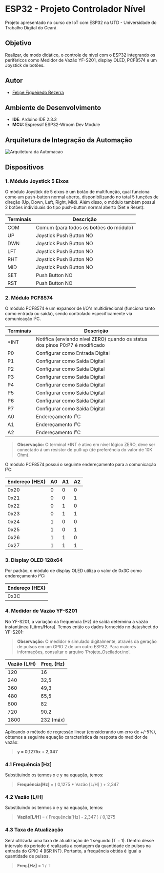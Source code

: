 # ESP32 - Projeto Controlador Nível
Projeto apresentado no curso de IoT com ESP32 na UTD - Universidade do Trabalho Digital do Ceará. 

## Objetivo
Realizar, de modo didático, o controle de nível com o ESP32 integrando os periféricos como Medidor de Vazão YF-S201, display OLED, PCF8574 e um Joystick de botões.

## Autor
- [Felipe Figueiredo Bezerra](https://github.com/FigFelipe)

## Ambiente de Desenvolvimento

 - **IDE**: Arduino IDE 2.3.3
 - **MCU:** Espressif ESP32-Wroom Dev Module

## Arquitetura de Integração da Automação
![Arquitetura da Automacao]([https://github.com/](https://github.com/FigFelipe/ESP32_Controlador_Nivel_OLED/blob/main/Arquitetura_automacao.JPG))

## Dispositivos

### 1. Módulo Joystick 5 Eixos
O módulo Joystick de 5 eixos é um botão de multifunção, qual funciona como um push-button normal aberto, disponibilizando no total 5 funções de direção (Up, Down, Left, Right, Mid). Além disso, o módulo também possui 2 botões individuais do tipo push-button normal aberto (Set e Reset):

| Terminais             | Descrição |
|-----------------------|-----------|
| COM                   | Comum (para todos os botões do módulo) |
| UP                    | Joystick Push Button NO |
| DWN                   | Joystick Push Button NO |
| LFT                   | Joystick Push Button NO |
| RHT                   | Joystick Push Button NO |
| MID                   | Joystick Push Button NO |
| SET                   | Push Button NO |
| RST                   | Push Button NO |

### 2. Módulo PCF8574
O módulo PCF8574 é um expansor de I/O's multidirecional (funciona tanto como entrada ou saída), sendo controlado especificamente via comunicação I²C.

| Terminais             | Descrição |
|-----------------------|-----------|
| *INT                  | Notifica (enviando nível ZERO) quando os status dos pinos P0:P7 é modificado |
| P0                    | Configurar como Entrada Digital |
| P1                    | Configurar como Saída Digital |
| P2                    | Configurar como Saída Digital |
| P3                    | Configurar como Saída Digital |
| P4                    | Configurar como Saída Digital |
| P5                    | Configurar como Saída Digital |
| P6                    | Configurar como Saída Digital |
| P7                    | Configurar como Saída Digital |
| A0                    | Endereçamento I²C |
| A1                    | Endereçamento I²C |
| A2                    | Endereçamento I²C |

> **Observação:**
O terminal *INT é ativo em nível lógico ZERO, deve ser conectado á um resistor de pull-up (de preferência do valor de 10K Ohm).

O módulo PCF8574 possui o seguinte endereçamento para a comunicação I²C:

| Endereço (HEX)        | A0 | A1 | A2 | 
|-----------------------|----|----|----|
| 0x20                  | 0  | 0  | 0  |
| 0x21                  | 0  | 0  | 1  |
| 0x22                  | 0  | 1  | 0  |
| 0x23                  | 0  | 1  | 1  |
| 0x24                  | 1  | 0  | 0  |
| 0x25                  | 1  | 0  | 1  |
| 0x26                  | 1  | 1  | 0  |
| 0x27                  | 1  | 1  | 1  |
 
### 3. Display OLED 128x64

Por padrão, o módulo de display OLED utiliza o valor de 0x3C como endereçamento i²C: 

| Endereço (HEX)        |  
|-----------------------|
| 0x3C                  | 

### 4. Medidor de Vazão YF-S201

No YF-S201, a variação da frequencia (Hz) de saída determina a vazão instantânea (Litros/Hora). Temos então os dados fornecido no datasheet do YF-S201:

> **Observação:**
O medidor é simulado digitalmente, através da geração de pulsos em um GPIO 2 de um outro ESP32. Para maiores informações, consultar o arquivo 'Projeto_Oscilador.ino'.

| Vazão (L/H) | Freq. (Hz) |
|-------------|------------|
| 120         | 16         |
| 240         | 32,5       |
| 360         | 49,3       |
| 480         | 65,5       |
| 600         | 82         |
| 720         | 90.2       |
| 1800        | 232 (máx)  |

Aplicando o método de regressão linear (considerando um erro de +/-5%), obtemos a seguinte equação característica da resposta do medidor de vazão:

> **y = 0,1275x + 2,347**

### 4.1 Frequência [Hz]
Substituindo os termos x e y na equação, temos:
> **Frequência[Hz]** = ( 0,1275 * Vazão [L/H] ) + 2,347

### 4.2 Vazão [L/H]
Substituindo os termos x e y na equação, temos:
> **Vazão[L/H]** = ( Frequência[Hz] - 2,347 ) / 0,1275

### 4.3 Taxa de Atualização
Será utilizada uma taxa de atualização de 1 segundo (T = 1). Dentro desse intervalo do período é realizada a contagem da quantidade de pulsos na entrada do GPIO 4 (ISR INT). Portanto, a frequência obtida é igual a quantidade de pulsos.
> **Freq.[Hz]** = 1 / T



